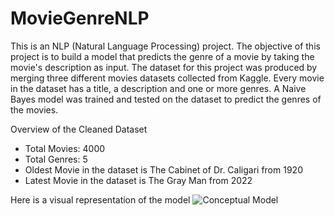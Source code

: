 # MovieGenreNLP
This is an NLP (Natural Language Processing) project. The objective of this project is to build a model that predicts the genre of a movie by taking the movie's description as input. The dataset for this project was produced by merging three different movies datasets collected from Kaggle. Every movie in the dataset has a title, a description and one or more genres. A Naive Bayes model was trained and tested on the dataset to predict the genres of the movies.

Overview of the Cleaned Dataset
- Total Movies: 4000
- Total Genres: 5
- Oldest Movie in the dataset is The Cabinet of Dr. Caligari from 1920
- Latest Movie in the dataset is The Gray Man from 2022

Here is a visual representation of the model
![Conceptual Model](https://github.com/vubanc/MovieGenreNLP/assets/108584512/085b721e-397e-40da-be5d-c5afb0b91e32)

